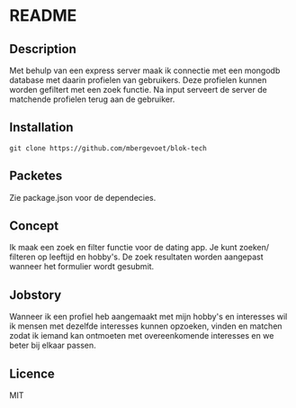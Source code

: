 # README

## Description
Met behulp van een express server maak ik connectie met een mongodb database met daarin profielen van gebruikers. Deze profielen kunnen worden gefiltert met een zoek functie. Na input serveert de server de matchende profielen terug aan de gebruiker.

## Installation
```
git clone https://github.com/mbergevoet/blok-tech
```

## Packetes
Zie package.json voor de dependecies.


## Concept
Ik maak een zoek en filter functie voor de dating app. Je kunt zoeken/ filteren op leeftijd en hobby's. De zoek resultaten worden aangepast wanneer het formulier wordt gesubmit.


## Jobstory
Wanneer ik een profiel heb aangemaakt met mijn hobby's en interesses wil ik mensen met dezelfde interesses kunnen opzoeken, vinden en matchen zodat ik iemand kan ontmoeten met overeenkomende interesses en we beter bij elkaar passen.

## Licence
MIT
